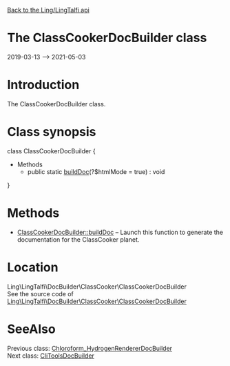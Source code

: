 [Back to the Ling/LingTalfi api](https://github.com/lingtalfi/LingTalfi/blob/master/doc/api/Ling/LingTalfi.md)



The ClassCookerDocBuilder class
================
2019-03-13 --> 2021-05-03






Introduction
============

The ClassCookerDocBuilder class.



Class synopsis
==============


class <span class="pl-k">ClassCookerDocBuilder</span>  {

- Methods
    - public static [buildDoc](https://github.com/lingtalfi/LingTalfi/blob/master/doc/api/Ling/LingTalfi/DocBuilder/ClassCooker/ClassCookerDocBuilder/buildDoc.md)(?$htmlMode = true) : void

}






Methods
==============

- [ClassCookerDocBuilder::buildDoc](https://github.com/lingtalfi/LingTalfi/blob/master/doc/api/Ling/LingTalfi/DocBuilder/ClassCooker/ClassCookerDocBuilder/buildDoc.md) &ndash; Launch this function to generate the documentation for the ClassCooker planet.





Location
=============
Ling\LingTalfi\DocBuilder\ClassCooker\ClassCookerDocBuilder<br>
See the source code of [Ling\LingTalfi\DocBuilder\ClassCooker\ClassCookerDocBuilder](https://github.com/lingtalfi/LingTalfi/blob/master/DocBuilder/ClassCooker/ClassCookerDocBuilder.php)



SeeAlso
==============
Previous class: [Chloroform_HydrogenRendererDocBuilder](https://github.com/lingtalfi/LingTalfi/blob/master/doc/api/Ling/LingTalfi/DocBuilder/Chloroform_HydrogenRenderer/Chloroform_HydrogenRendererDocBuilder.md)<br>Next class: [CliToolsDocBuilder](https://github.com/lingtalfi/LingTalfi/blob/master/doc/api/Ling/LingTalfi/DocBuilder/CliTools/CliToolsDocBuilder.md)<br>
